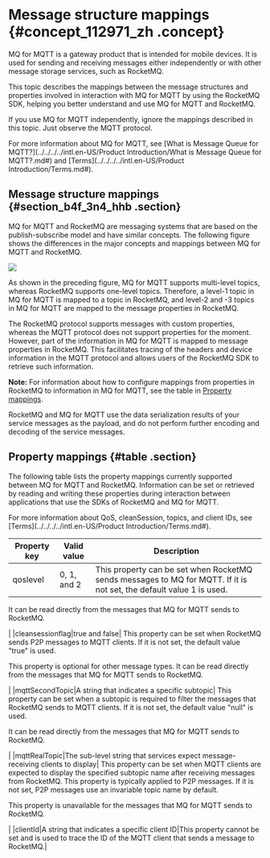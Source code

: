# Message structure mappings {#concept_112971_zh .concept}

MQ for MQTT is a gateway product that is intended for mobile devices. It is used for sending and receiving messages either independently or with other message storage services, such as RocketMQ.

This topic describes the mappings between the message structures and properties involved in interaction with MQ for MQTT by using the RocketMQ SDK, helping you better understand and use MQ for MQTT and RocketMQ.

If you use MQ for MQTT independently, ignore the mappings described in this topic. Just observe the MQTT protocol.

For more information about MQ for MQTT, see [What is Message Queue for MQTT?](../../../../intl.en-US/Product Introduction/What is Message Queue for MQTT?.md#) and [Terms](../../../../intl.en-US/Product Introduction/Terms.md#).

## Message structure mappings {#section_b4f_3n4_hhb .section}

MQ for MQTT and RocketMQ are messaging systems that are based on the publish-subscribe model and have similar concepts. The following figure shows the differences in the major concepts and mappings between MQ for MQTT and RocketMQ.

![](http://static-aliyun-doc.oss-cn-hangzhou.aliyuncs.com/assets/img/152389/156775921743276_en-US.png)

As shown in the preceding figure, MQ for MQTT supports multi-level topics, whereas RocketMQ supports one-level topics. Therefore, a level-1 topic in MQ for MQTT is mapped to a topic in RocketMQ, and level-2 and -3 topics in MQ for MQTT are mapped to the message properties in RocketMQ.

The RocketMQ protocol supports messages with custom properties, whereas the MQTT protocol does not support properties for the moment. However, part of the information in MQ for MQTT is mapped to message properties in RocketMQ. This facilitates tracing of the headers and device information in the MQTT protocol and allows users of the RocketMQ SDK to retrieve such information.

**Note:** For information about how to configure mappings from properties in RocketMQ to information in MQ for MQTT, see the table in [Property mappings](#table).

RocketMQ and MQ for MQTT use the data serialization results of your service messages as the payload, and do not perform further encoding and decoding of the service messages.

## Property mappings {#table .section}

The following table lists the property mappings currently supported between MQ for MQTT and RocketMQ. Information can be set or retrieved by reading and writing these properties during interaction between applications that use the SDKs of RocketMQ and MQ for MQTT.

For more information about QoS, cleanSession, topics, and client IDs, see [Terms](../../../../intl.en-US/Product Introduction/Terms.md#).

|Property key|Valid value|Description|
|------------|-----------|-----------|
|qoslevel|0, 1, and 2| This property can be set when RocketMQ sends messages to MQ for MQTT. If it is not set, the default value 1 is used.

 It can be read directly from the messages that MQ for MQTT sends to RocketMQ.

 |
|cleansessionflag|true and false| This property can be set when RocketMQ sends P2P messages to MQTT clients. If it is not set, the default value "true" is used.

 This property is optional for other message types. It can be read directly from the messages that MQ for MQTT sends to RocketMQ.

 |
|mqttSecondTopic|A string that indicates a specific subtopic| This property can be set when a subtopic is required to filter the messages that RocketMQ sends to MQTT clients. If it is not set, the default value "null" is used.

 It can be read directly from the messages that MQ for MQTT sends to RocketMQ.

 |
|mqttRealTopic|The sub-level string that services expect message-receiving clients to display| This property can be set when MQTT clients are expected to display the specified subtopic name after receiving messages from RocketMQ. This property is typically applied to P2P messages. If it is not set, P2P messages use an invariable topic name by default.

 This property is unavailable for the messages that MQ for MQTT sends to RocketMQ.

 |
|clientId|A string that indicates a specific client ID|This property cannot be set and is used to trace the ID of the MQTT client that sends a message to RocketMQ.|

